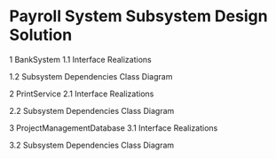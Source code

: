 # Payroll System Subsystem Design Solution
1 BankSystem
1.1 Interface Realizations
 
1.2 Subsystem Dependencies Class Diagram
 
2 PrintService
2.1 Interface Realizations
 
2.2 Subsystem Dependencies Class Diagram
 
3 ProjectManagementDatabase
3.1 Interface Realizations
 
3.2 Subsystem Dependencies Class Diagram
 

